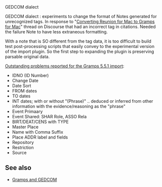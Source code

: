 GEDCOM dialect

GEDCOM dialect : experiments to change the format of Notes generated for unrecognized tags. In response to "[Converting Reunion for Mac to Gramps for Mac](https://gramps.discourse.group/t/converting-reunion-for-mac-to-gramps-for-mac/7585/)" thread on Discourse that had an incorrect tag in citations. Needed the failure Note to have less extraneous formatting.

With a note that is SO different from the tag data, it is too difficult to build test post-processing scripts that easily convey to the experimental version of the import plugin.  So the first step to expanding the plugin is preserving parsable original data. 

[Outstanding problems reported for the Gramps 5.5.1 import](https://www.gedcomassessment.com/en/assessment-gramps-5.htm):

* IDNO (ID Number)
* Change Date
* Date Sort
* FROM dates
* TO dates
* INT dates; with or without "(Phrase)" .. deduced or inferred from other information with the evidence/reasoning as the "phrase"
* Event Primaary
* Event Shared: SHAR Role, ASSO Rela
* BIRT/DEAT/CENS with TYPE
* Master Place
* Name with Comma Suffix
* Place ADDR label and fields
* Repository
* Restriction
* Source

## See also
* [Gramps and GEDCOM](https://www.gramps-project.org/wiki/index.php/Gramps_and_GEDCOM)

